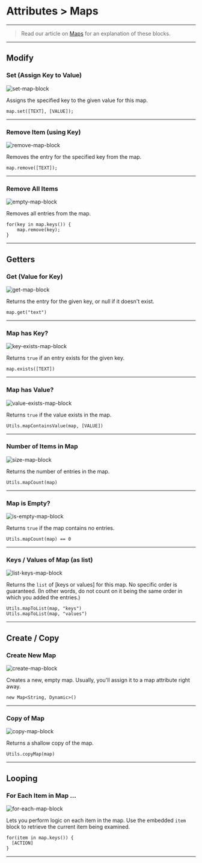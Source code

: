 # Attributes > Maps

***

> Read our article on [Maps](http://www.stencyl.com/help/view/maps/) for an explanation of these blocks.

***

## Modify

### <a name="set-map"></a> Set (Assign Key to Value)

![set-map-block](http://static.stencyl.com/pedia2/block-images/5%20-%20Attributes/4%20-%20Maps/set-map.png)

Assigns the specified key to the given value for this map.

```
map.set([TEXT], [VALUE]);
```

***

### <a name="remove-map"></a> Remove Item (using Key)

![remove-map-block](http://static.stencyl.com/pedia2/block-images/5%20-%20Attributes/4%20-%20Maps/remove-map.png)

Removes the entry for the specified key from the map.

```
map.remove([TEXT]);
```

***

### <a name="empty-map"></a> Remove All Items

![empty-map-block](http://static.stencyl.com/pedia2/block-images/5%20-%20Attributes/4%20-%20Maps/empty-map.png)

Removes all entries from the map.

```
for(key in map.keys()) {
	map.remove(key);
}
```

***

## Getters

### <a name="key-value"></a> Get (Value for Key)

![get-map-block](http://static.stencyl.com/pedia2/block-images/5%20-%20Attributes/4%20-%20Maps/key-value.png)

Returns the entry for the given key, or null if it doesn't exist.

```
map.get("text")
```

***

### <a name="key-exists-map"></a> Map has Key?

![key-exists-map-block](http://static.stencyl.com/pedia2/block-images/5%20-%20Attributes/4%20-%20Maps/key-exists-map.png)

Returns `true` if an entry exists for the given key.

```
map.exists([TEXT])
```

***

### <a name="value-exists-map"></a> Map has Value?

![value-exists-map-block](http://static.stencyl.com/pedia2/block-images/5%20-%20Attributes/4%20-%20Maps/value-exists-map.png)

Returns `true` if the value exists in the map.

```
Utils.mapContainsValue(map, [VALUE])
```

***

### <a name="count-map"></a> Number of Items in Map

![size-map-block](http://static.stencyl.com/pedia2/block-images/5%20-%20Attributes/4%20-%20Maps/count-map.png)

Returns the number of entries in the map.

```
Utils.mapCount(map)
```

***

### <a name="map-is-empty"></a> Map is Empty?

![is-empty-map-block](http://static.stencyl.com/pedia2/block-images/5%20-%20Attributes/4%20-%20Maps/map-is-empty.png)

Returns `true` if the map contains no entries.

```
Utils.mapCount(map) == 0
```

***

### <a name="map-as-list"></a> Keys / Values of Map (as list)

![list-keys-map-block](http://static.stencyl.com/pedia2/block-images/5%20-%20Attributes/4%20-%20Maps/map-as-list.png)

Returns the `list` of [keys or values] for this map. No specific order is guaranteed. (In other words, do not count on it being the same order in which you added the entries.)

```
Utils.mapToList(map, "keys")
Utils.mapToList(map, "values")
```

***

## Create / Copy

### <a name="create-map"></a> Create New Map

![create-map-block](http://static.stencyl.com/pedia2/block-images/5%20-%20Attributes/4%20-%20Maps/create-map.png)

Creates a new, empty map. Usually, you'll assign it to a map attribute right away.

```
new Map<String, Dynamic>()
```

***

### <a name="copy-map"></a> Copy of Map

![copy-map-block](http://static.stencyl.com/pedia2/block-images/5%20-%20Attributes/4%20-%20Maps/copy-map.png)

Returns a shallow copy of the map.

```
Utils.copyMap(map)
```

***

## Looping

### <a name="for-each-map"></a> For Each Item in Map ...

![for-each-map-block](http://static.stencyl.com/pedia2/block-images/5%20-%20Attributes/4%20-%20Maps/for-each-map.png)

Lets you perform logic on each item in the map. Use the embedded `item` block to retrieve the current item being examined.

```
for(item in map.keys()) {
  [ACTION]
}
```

***
